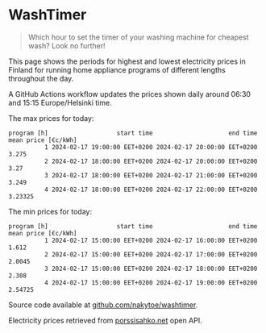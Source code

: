 
# WashTimer

> Which hour to set the timer of your washing machine for cheapest wash? Look no further!

This page shows the periods for highest and lowest electricity prices in Finland 
for running home appliance programs of different lengths throughout the day. 

A GitHub Actions workflow updates the prices shown daily around 06:30 and 15:15 Europe/Helsinki time.

The max prices for today:

	program [h]                   start time                     end time mean price [€c/kWh]
	          1 2024-02-17 19:00:00 EET+0200 2024-02-17 20:00:00 EET+0200               3.275
	          2 2024-02-17 18:00:00 EET+0200 2024-02-17 20:00:00 EET+0200                3.27
	          3 2024-02-17 18:00:00 EET+0200 2024-02-17 21:00:00 EET+0200               3.249
	          4 2024-02-17 18:00:00 EET+0200 2024-02-17 22:00:00 EET+0200             3.23325

The min prices for today:

	program [h]                   start time                     end time mean price [€c/kWh]
	          1 2024-02-17 15:00:00 EET+0200 2024-02-17 16:00:00 EET+0200               1.612
	          2 2024-02-17 15:00:00 EET+0200 2024-02-17 17:00:00 EET+0200              2.0045
	          3 2024-02-17 15:00:00 EET+0200 2024-02-17 18:00:00 EET+0200               2.308
	          4 2024-02-17 15:00:00 EET+0200 2024-02-17 19:00:00 EET+0200             2.54725


Source code available at [github.com/nakytoe/washtimer](https://github.com/nakytoe/washtimer).

Electricity prices retrieved from [porssisahko.net](https://porssisahko.net/api) open API.

